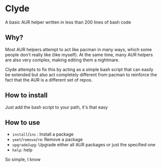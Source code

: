 # Clyde
A basic AUR helper written in less than 200 lines of bash code

## Why?
Most AUR helpers attempt to act like pacman in many ways, which some people don't really like (like myself). At the same time, many AUR helpers are also very complex, making editing them a nightmare.

Clyde attempts to fix this by acting as a simple bash script that can easily be extended but also act completely different from pacman to reinforce the fact that the AUR is a different set of repos.

## How to install
Just add the bash script to your path, it's that easy

## How to use
* `install`/`ins` : Install a package
* `yeet`/`remove`/`rm`: Remove a package
* `upgrade`/`upg`: Upgrade either all AUR packages or just the specified one
* `help`: help

So simple, I know
